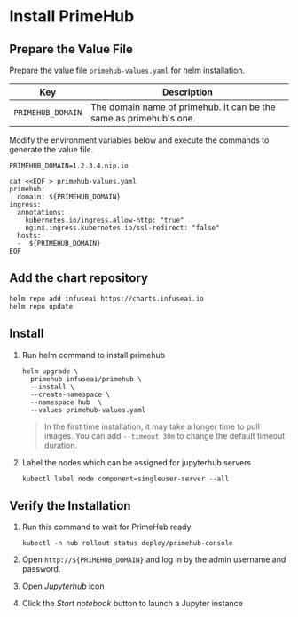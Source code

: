 # Install PrimeHub

## Prepare the Value File
Prepare the value file `primehub-values.yaml` for helm installation. 

Key | Description
----|------------------------------------
`PRIMEHUB_DOMAIN` | The domain name of primehub. It can be the same as primehub's one.

Modify the environment variables below and execute the commands to generate the value file.

```
PRIMEHUB_DOMAIN=1.2.3.4.nip.io

cat <<EOF > primehub-values.yaml
primehub:
  domain: ${PRIMEHUB_DOMAIN}
ingress:
  annotations:
    kubernetes.io/ingress.allow-http: "true"
    nginx.ingress.kubernetes.io/ssl-redirect: "false"
  hosts:
  -  ${PRIMEHUB_DOMAIN}
EOF
```

## Add the chart repository

```
helm repo add infuseai https://charts.infuseai.io
helm repo update
```

## Install

1. Run helm command to install primehub

   ```
   helm upgrade \
     primehub infuseai/primehub \
     --install \
     --create-namespace \
     --namespace hub  \
     --values primehub-values.yaml
   ```

   > In the first time installation, it may take a longer time to pull images. You can add `--timeout 30m` to change the default timeout duration.

2. Label the nodes which can be assigned for jupyterhub servers

   ```
   kubectl label node component=singleuser-server --all
   ```
## Verify the Installation

1. Run this command to wait for PrimeHub ready

   ```
   kubectl -n hub rollout status deploy/primehub-console
   ```

2. Open `http://${PRIMEHUB_DOMAIN}` and log in by the admin username and password.

3. Open *Jupyterhub* icon

4. Click the *Start notebook* button to launch a Jupyter instance
